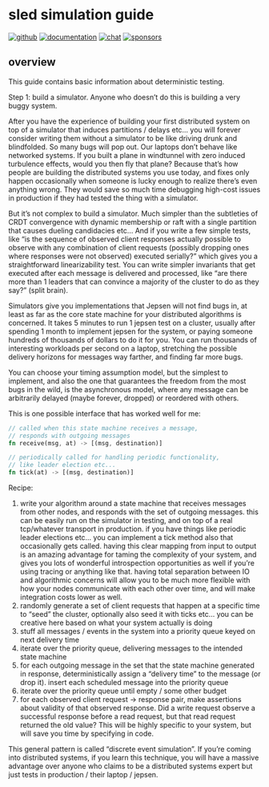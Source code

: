 # sled simulation guide

[![github](https://img.shields.io/github/stars/spacejam/sled.svg?style=social)](https://github.com/spacejam/sled)
[![documentation](https://docs.rs/sled/badge.svg)](https://docs.rs/sled)
[![chat](https://img.shields.io/discord/509773073294295082.svg?logo=discord)](https://discord.gg/Z6VsXds)
[![sponsors](https://img.shields.io/opencollective/backers/sled)](https://github.com/sponsors/spacejam)

## overview

This guide contains basic information about deterministic testing.


Step 1: build a simulator. Anyone who doesn’t do this is building a very buggy system.

After you have the experience of building your first distributed system on top of a simulator that induces partitions / delays etc… you will forever consider writing them without a simulator to be like driving drunk and blindfolded. So many bugs will pop out. Our laptops don’t behave like networked systems. If you built a plane in windtunnel with zero induced turbulence effects, would you then fly that plane? Because that’s how people are building the distributed systems you use today, and fixes only happen occasionally when someone is lucky enough to realize there’s even anything wrong. They would save so much time debugging high-cost issues in production if they had tested the thing with a simulator.

But it’s not complex to build a simulator. Much simpler than the subtleties of CRDT convergence with dynamic membership or raft with a single partition that causes dueling candidacies etc… And if you write a few simple tests, like “is the sequence of observed client responses actually possible to observe with any combination of client requests (possibly dropping ones where responses were not observed) executed serially?” which gives you a straightforward linearizability test. You can write simpler invariants that get executed after each message is delivered and processed, like “are there more than 1 leaders that can convince a majority of the cluster to do as they say?” (split brain).

Simulators give you implementations that Jepsen will not find bugs in, at least as far as the core state machine for your distributed algorithms is concerned. It takes 5 minutes to run 1 jepsen test on a cluster, usually after spending 1 month to implement jepsen for the system, or paying someone hundreds of thousands of dollars to do it for you. You can run thousands of interesting workloads per second on a laptop, stretching the possible delivery horizons for messages way farther, and finding far more bugs.

You can choose your timing assumption model, but the simplest to implement, and also the one that guarantees the freedom from the most bugs in the wild, is the asynchronous model, where any message can be arbitrarily delayed (maybe forever, dropped) or reordered with others.

This is one possible interface that has worked well for me:

```rust
// called when this state machine receives a message,
// responds with outgoing messages
fn receive(msg, at) -> [(msg, destination)]

// periodically called for handling periodic functionality,
// like leader election etc...
fn tick(at) -> [(msg, destination)]
```

Recipe:

1. write your algorithm around a state machine that receives messages from other nodes, and responds with the set of outgoing messages. this can be easily run on the simulator in testing, and on top of a real tcp/whatever transport in production. if you have things like periodic leader elections etc… you can implement a tick method also that occasionally gets called. having this clear mapping from input to output is an amazing advantage for taming the complexity of your system, and gives you lots of wonderful introspection opportunities as well if you’re using tracing or anything like that. having total separation between IO and algorithmic concerns will allow you to be much more flexible with how your nodes communicate with each other over time, and will make integration costs lower as well.
1. randomly generate a set of client requests that happen at a specific time to “seed” the cluster, optionally also seed it with ticks etc… you can be creative here based on what your system actually is doing
1. stuff all messages / events in the system into a priority queue keyed on next delivery time
1. iterate over the priority queue, delivering messages to the intended state machine
1. for each outgoing message in the set that the state machine generated in response, deterministically assign a “delivery time” to the message (or drop it). insert each scheduled message into the priority queue
1. iterate over the priority queue until empty / some other budget
1. for each observed client request -> response pair, make assertions about validity of that observed response. Did a write request observe a successful response before a read request, but that read request returned the old value? This will be highly specific to your system, but will save you time by specifying in code.

This general pattern is called “discrete event simulation”. If you’re coming into distributed systems, if you learn this technique, you will have a massive advantage over anyone who claims to be a distributed systems expert but just tests in production / their laptop / jepsen.
